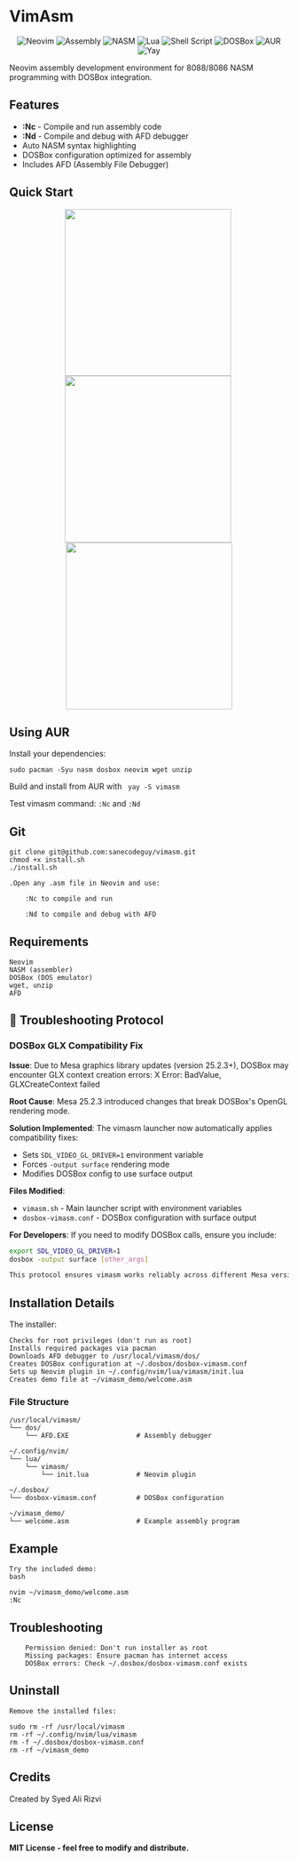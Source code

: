 # VimAsm
<p align="center">
  <img src="https://img.shields.io/badge/Neovim-%2357A143.svg?&style=for-the-badge&logo=neovim&logoColor=white" alt="Neovim">
  <img src="https://img.shields.io/badge/Assembly-8A2BE2?style=for-the-badge&logo=assemblyscript&logoColor=white" alt="Assembly">
  <img src="https://img.shields.io/badge/NASM-000000?style=for-the-badge&logo=nasm&logoColor=white" alt="NASM">
  <img src="https://img.shields.io/badge/Lua-2C2D72?style=for-the-badge&logo=lua&logoColor=white" alt="Lua">
  <img src="https://img.shields.io/badge/Shell_Script-121011?style=for-the-badge&logo=gnu-bash&logoColor=white" alt="Shell Script">
  <img src="https://img.shields.io/badge/DOSBox-000000?style=for-the-badge&logo=dosbox&logoColor=white" alt="DOSBox">
  <img src="https://img.shields.io/badge/AUR-1793D1?style=for-the-badge&logo=arch-linux&logoColor=white" alt="AUR">
  <img src="https://img.shields.io/badge/Yay-FF8700?style=for-the-badge&logo=arch-linux&logoColor=white" alt="Yay">
</p>

Neovim assembly development environment for 8088/8086 NASM programming with DOSBox integration.

## Features

- **:Nc** - Compile and run assembly code
- **:Nd** - Compile and debug with AFD debugger  
- Auto NASM syntax highlighting
- DOSBox configuration optimized for assembly
- Includes AFD (Assembly File Debugger)

## Quick Start
<p align="center">
  <img src="https://github.com/user-attachments/assets/ecd1220f-80aa-4862-a25c-6cd14e7a47a5" width="300" style="margin-right:5px;">
  <img src="https://github.com/user-attachments/assets/558b1709-1209-474a-a28a-471e74c71dd2" width="300" style="margin-right:5px;">
  <img src="https://github.com/user-attachments/assets/863c7725-a10c-4e63-b22d-98a888d0264c" width="300">
</p>


## Using AUR
Install your dependencies:
```
sudo pacman -Syu nasm dosbox neovim wget unzip
```
Build and install from AUR with 
``` yay -S vimasm```

Test vimasm command:
 ```:Nc```
 and
 ```:Nd``` 


## Git
```
git clone git@github.com:sanecodeguy/vimasm.git   
chmod +x install.sh
./install.sh

.Open any .asm file in Neovim and use:

    :Nc to compile and run

    :Nd to compile and debug with AFD
```
## Requirements

    Neovim
    NASM (assembler)
    DOSBox (DOS emulator)
    wget, unzip
    AFD

## 🔧 Troubleshooting Protocol

### DOSBox GLX Compatibility Fix

**Issue**: Due to Mesa graphics library updates (version 25.2.3+), DOSBox may encounter GLX context creation errors: 
                                  X Error: BadValue, GLXCreateContext failed

  
**Root Cause**: Mesa 25.2.3 introduced changes that break DOSBox's OpenGL rendering mode.

**Solution Implemented**: The vimasm launcher now automatically applies compatibility fixes:
- Sets `SDL_VIDEO_GL_DRIVER=1` environment variable
- Forces `-output surface` rendering mode
- Modifies DOSBox config to use surface output

**Files Modified**:
- `vimasm.sh` - Main launcher script with environment variables
- `dosbox-vimasm.conf` - DOSBox configuration with surface output

**For Developers**: If you need to modify DOSBox calls, ensure you include:
```bash
export SDL_VIDEO_GL_DRIVER=1
dosbox -output surface [other_args]

This protocol ensures vimasm works reliably across different Mesa versions and Linux distributions.
```

## Installation Details

The installer:

    Checks for root privileges (don't run as root)
    Installs required packages via pacman
    Downloads AFD debugger to /usr/local/vimasm/dos/
    Creates DOSBox configuration at ~/.dosbox/dosbox-vimasm.conf
    Sets up Neovim plugin in ~/.config/nvim/lua/vimasm/init.lua
    Creates demo file at ~/vimasm_demo/welcome.asm

### File Structure

```
/usr/local/vimasm/
└── dos/
    └── AFD.EXE                 # Assembly debugger

~/.config/nvim/
└── lua/
    └── vimasm/
        └── init.lua            # Neovim plugin

~/.dosbox/
└── dosbox-vimasm.conf          # DOSBox configuration

~/vimasm_demo/
└── welcome.asm                 # Example assembly program
```

## Example
```
Try the included demo:
bash

nvim ~/vimasm_demo/welcome.asm
:Nc
```
## Troubleshooting
```
    Permission denied: Don't run installer as root
    Missing packages: Ensure pacman has internet access
    DOSBox errors: Check ~/.dosbox/dosbox-vimasm.conf exists
```
## Uninstall
```
Remove the installed files:

sudo rm -rf /usr/local/vimasm
rm -rf ~/.config/nvim/lua/vimasm
rm -f ~/.dosbox/dosbox-vimasm.conf
rm -rf ~/vimasm_demo
```
## Credits

Created by Syed Ali Rizvi

## License

**MIT License - feel free to modify and distribute.**



